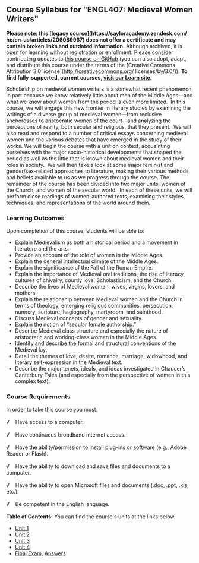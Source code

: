 Course Syllabus for "ENGL407: Medieval Women Writers"
-----------------------------------------------------

**Please note: this [legacy course](https://sayloracademy.zendesk.com/
hc/en-us/articles/206089967) does not offer a certificate and may contain 
broken links and outdated information.** Although archived, it is open 
for learning without registration or enrollment. Please consider contributing 
updates to [this course on GitHub](https://github.com/saylordotorg/course_engl407) 
(you can also adopt, adapt, and distribute this course under the terms of 
the [Creative Commons Attribution 3.0 license](http://creativecommons.org/
licenses/by/3.0/)). **To find fully-supported, current courses, [visit our 
Learn site](https://learn.saylor.org).**

Scholarship on medieval women writers is a somewhat recent phenomenon,
in part because we know relatively little about men of the Middle
Ages—and what we know about women from the period is even more limited. 
In this course, we will engage this new frontier in literary studies by
examining the writings of a diverse group of medieval women—from
reclusive anchoresses to aristocratic women of the court—and analyzing
the perceptions of reality, both secular and religious, that they
present.  We will also read and respond to a number of critical essays
concerning medieval women and the various debates that have emerged in
the study of their works. We will begin the course with a unit on
context, acquainting ourselves with the major socio-historical
developments that shaped the period as well as the little that is known
about medieval women and their roles in society.  We will then take a
look at some major feminist and gender/sex-related approaches to
literature, making their various methods and beliefs available to us as
we progress through the course. The remainder of the course has been
divided into two major units: women of the Church, and women of the
secular world.  In each of these units, we will perform close readings
of women-authored texts, examining their styles, techniques, and
representations of the world around them.

### Learning Outcomes

Upon completion of this course, students will be able to:  
  

-   Explain Medievalism as both a historical period and a movement in
    literature and the arts.
-   Provide an account of the role of women in the Middle Ages.
-   Explain the general intellectual climate of the Middle Ages.
-   Explain the significance of the Fall of the Roman Empire.
-   Explain the importance of Medieval oral traditions, the rise of
    literacy, cultures of chivalry, courtly love, Scholasticism, and the
    Church.
-   Describe the lives of Medieval women, wives, virgins, lovers, and
    mothers.
-   Explain the relationship between Medieval women and the Church in
    terms of theology, emerging religious communities, persecution,
    nunnery, scripture, hagiography, martyrdom, and sainthood.
-   Discuss Medieval concepts of gender and sexuality.
-   Explain the notion of “secular female authorship.”
-   Describe Medieval class structure and especially the nature of
    aristocratic and working-class women in the Middle Ages.
-   Identify and describe the formal and structural conventions of the
    Medieval lay.
-   Detail the themes of love, desire, romance, marriage, widowhood, and
    literary self-expression in the Medieval text.
-   Describe the major tenets, ideals, and ideas investigated in
    Chaucer’s Canterbury Tales (and especially from the perspective of
    women in this complex text).

### Course Requirements

In order to take this course you must:  
    
 √    Have access to a computer.  
    
 √    Have continuous broadband Internet access.  
    
 √    Have the ability/permission to install plug-ins or software (e.g.,
Adobe Reader or Flash).  
    
 √    Have the ability to download and save files and documents to a
computer.  
    
 √    Have the ability to open Microsoft files and documents (.doc,
.ppt, .xls, etc.).  
    
 √    Be competent in the English language.  
        
**Table of Contents:** You can find the course's units at the links below.

- [Unit 1](https://legacy.saylor.org/engl407/Unit01/)
- [Unit 2](https://legacy.saylor.org/engl407/Unit02/)
- [Unit 3](https://legacy.saylor.org/engl407/Unit03/)
- [Unit 4](https://legacy.saylor.org/engl407/Unit04/)
- [Final Exam](http://saylordotorg.github.io/LegacyExams/ENGL/ENGL407/ENGL407-FinalExam.html), [Answers](http://saylordotorg.github.io/LegacyExams/ENGL/ENGL407/ENGL407-FinalExam-Answers.html)
